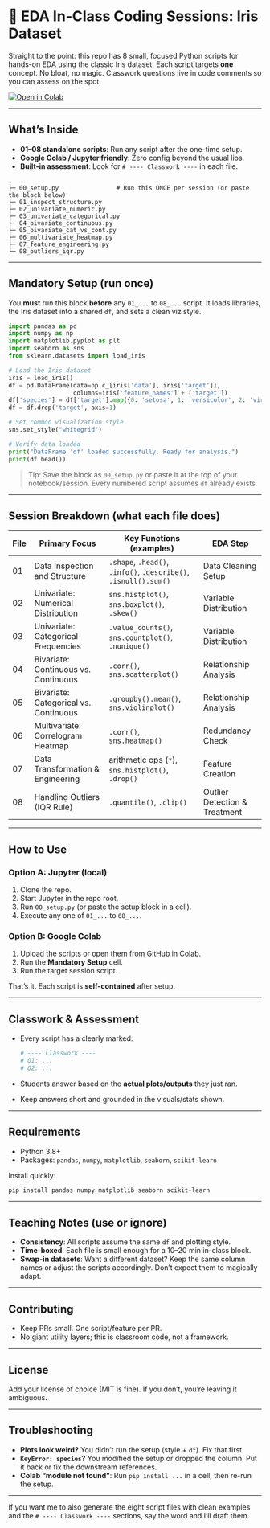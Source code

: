 # 🐍 EDA In-Class Coding Sessions: Iris Dataset

Straight to the point: this repo has 8 small, focused Python scripts for hands-on EDA using the classic Iris dataset. Each script targets **one** concept. No bloat, no magic. Classwork questions live in code comments so you can assess on the spot.

[![Open in Colab](https://colab.research.googleusercontent.com/assets/colab-badge.svg)](#) <!-- replace # with your notebook link if you make one -->

---

## What’s Inside

* **01–08 standalone scripts**: Run any script after the one-time setup.
* **Google Colab / Jupyter friendly**: Zero config beyond the usual libs.
* **Built-in assessment**: Look for `# ---- Classwork ----` in each file.

```
.
├─ 00_setup.py                # Run this ONCE per session (or paste the block below)
├─ 01_inspect_structure.py
├─ 02_univariate_numeric.py
├─ 03_univariate_categorical.py
├─ 04_bivariate_continuous.py
├─ 05_bivariate_cat_vs_cont.py
├─ 06_multivariate_heatmap.py
├─ 07_feature_engineering.py
└─ 08_outliers_iqr.py
```

---

## Mandatory Setup (run once)

You **must** run this block **before** any `01_...` to `08_...` script. It loads libraries, the Iris dataset into a shared `df`, and sets a clean viz style.

```python
import pandas as pd
import numpy as np
import matplotlib.pyplot as plt
import seaborn as sns
from sklearn.datasets import load_iris

# Load the Iris dataset
iris = load_iris()
df = pd.DataFrame(data=np.c_[iris['data'], iris['target']],
                  columns=iris['feature_names'] + ['target'])
df['species'] = df['target'].map({0: 'setosa', 1: 'versicolor', 2: 'virginica'})
df = df.drop('target', axis=1)

# Set common visualization style
sns.set_style("whitegrid")

# Verify data loaded
print("DataFrame 'df' loaded successfully. Ready for analysis.")
print(df.head())
```

> Tip: Save the block as `00_setup.py` or paste it at the top of your notebook/session. Every numbered script assumes `df` already exists.

---

## Session Breakdown (what each file does)

| File | Primary Focus                         | Key Functions (examples)                                         | EDA Step                      |
| ---- | ------------------------------------- | ---------------------------------------------------------------- | ----------------------------- |
| 01   | Data Inspection and Structure         | `.shape`, `.head()`, `.info()`, `.describe()`, `.isnull().sum()` | Data Cleaning Setup           |
| 02   | Univariate: Numerical Distribution    | `sns.histplot()`, `sns.boxplot()`, `.skew()`                     | Variable Distribution         |
| 03   | Univariate: Categorical Frequencies   | `.value_counts()`, `sns.countplot()`, `.nunique()`               | Variable Distribution         |
| 04   | Bivariate: Continuous vs. Continuous  | `.corr()`, `sns.scatterplot()`                                   | Relationship Analysis         |
| 05   | Bivariate: Categorical vs. Continuous | `.groupby().mean()`, `sns.violinplot()`                          | Relationship Analysis         |
| 06   | Multivariate: Correlogram Heatmap     | `.corr()`, `sns.heatmap()`                                       | Redundancy Check              |
| 07   | Data Transformation & Engineering     | arithmetic ops (`*`), `sns.histplot()`, `.drop()`                | Feature Creation              |
| 08   | Handling Outliers (IQR Rule)          | `.quantile()`, `.clip()`                                         | Outlier Detection & Treatment |

---

## How to Use

### Option A: Jupyter (local)

1. Clone the repo.
2. Start Jupyter in the repo root.
3. Run `00_setup.py` (or paste the setup block in a cell).
4. Execute any one of `01_...` to `08_...`.

### Option B: Google Colab

1. Upload the scripts or open them from GitHub in Colab.
2. Run the **Mandatory Setup** cell.
3. Run the target session script.

That’s it. Each script is **self-contained** after setup.

---

## Classwork & Assessment

* Every script has a clearly marked:

  ```python
  # ---- Classwork ----
  # Q1: ...
  # Q2: ...
  ```
* Students answer based on the **actual plots/outputs** they just ran.
* Keep answers short and grounded in the visuals/stats shown.

---

## Requirements

* Python 3.8+
* Packages: `pandas`, `numpy`, `matplotlib`, `seaborn`, `scikit-learn`

Install quickly:

```bash
pip install pandas numpy matplotlib seaborn scikit-learn
```

---

## Teaching Notes (use or ignore)

* **Consistency**: All scripts assume the same `df` and plotting style.
* **Time-boxed**: Each file is small enough for a 10–20 min in-class block.
* **Swap-in datasets**: Want a different dataset? Keep the same column names or adjust the scripts accordingly. Don’t expect them to magically adapt.

---

## Contributing

* Keep PRs small. One script/feature per PR.
* No giant utility layers; this is classroom code, not a framework.

---

## License

Add your license of choice (MIT is fine). If you don’t, you’re leaving it ambiguous.

---

## Troubleshooting

* **Plots look weird?** You didn’t run the setup (style + `df`). Fix that first.
* **`KeyError: species`?** You modified the setup or dropped the column. Put it back or fix the downstream references.
* **Colab “module not found”**: Run `pip install ...` in a cell, then re-run the setup.

---

If you want me to also generate the eight script files with clean examples and the `# ---- Classwork ----` sections, say the word and I’ll draft them.
